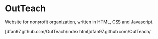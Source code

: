 # OutTeach
Website for nonprofit organization, written in HTML, CSS and Javascript.

[dfan97.github.com/OutTeach/index.html]dfan97.github.com/OutTeach/
